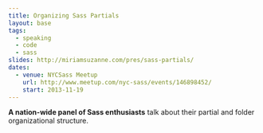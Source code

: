 ```yaml
---
title: Organizing Sass Partials
layout: base
tags:
  - speaking
  - code
  - sass
slides: http://miriamsuzanne.com/pres/sass-partials/
dates:
  - venue: NYCSass Meetup
    url: http://www.meetup.com/nyc-sass/events/146898452/
    start: 2013-11-19
---
```


**A nation-wide panel of Sass enthusiasts**
talk about their partial and folder organizational structure.
